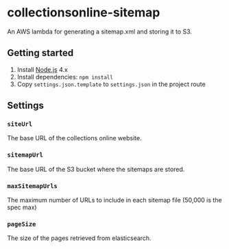 # collectionsonline-sitemap

An AWS lambda for generating a sitemap.xml and storing it to S3.

## Getting started

1. Install [Node.js](https://nodejs.org/en/) 4.x
2. Install dependencies: `npm install`
3. Copy `settings.json.template` to `settings.json` in the project route

## Settings

### `siteUrl`
The base URL of the collections online website.

### `sitemapUrl`
The base URL of the S3 bucket where the sitemaps are stored.

### `maxSitemapUrls`
The maximum number of URLs to include in each sitemap file (50,000 is the spec max)

### `pageSize`
The size of the pages retrieved from elasticsearch.
